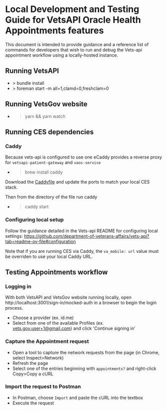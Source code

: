 # Local Development and Testing Guide for VetsAPI Oracle Health Appointments features
This document is intended to provide guidance and a reference list of commands for developers that wish to run and debug the Vets-api appointment workflow using a locally-hosted instance.

## Running VetsAPI
* \> bundle install
* \> foreman start -m all=1,clamd=0,freshclam=0
 
## Running VetsGov website
* > yarn && yarn watch

## Running CES dependencies

### Caddy
Because vets-api is configured to use one eCaddy provides a reverse proxy for `vetsapi-patient-gateway` and `vaos-service`
* > brew install caddy

Download the [Caddyfile](https://github.com/department-of-veterans-affairs/va.gov-team/blob/master/products/health-care/appointments/appointments-oracle-health-integration/engineering/Caddyfile) and update the ports to match your local CES stack.

Then from the directory of the file run caddy

* > caddy start

### Configuring local setup
Follow the guidance detailed in the Vets-api README for configuring local settings: https://github.com/department-of-veterans-affairs/vets-api?tab=readme-ov-file#configuration

Note that if you are running CES via Caddy, the `va_mobile: url` value must be overriden to use your local Caddy URL.

## Testing Appointments workflow
### Logging in
With both VetsAPI and VetsGov website running locally, open http://localhost:3001/sign-in/mocked-auth in a browser to begin the login process.
* Choose a provider (ex. id.me)
* Select from one of the available Profiles (ex. vets.gov.user+1@gmail.com) and click 'Continue signing in'

### Capture the Appointment request
* Open a tool to capture the network requests from the page (in Chrome, select Inspect>Network)
* Refresh the page
* Select one of the entries beginning with `appointments?` and right-click Copy>Copy a cURL

### Import the request to Postman
* In Postman, choose `Import` and paste the cURL into the textbox
* Execute the request 


